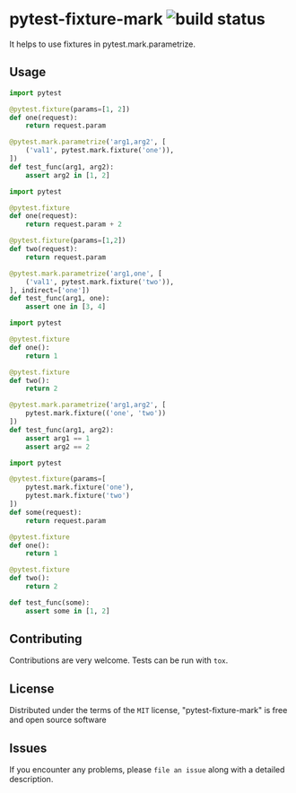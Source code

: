 pytest-fixture-mark ![build status](https://travis-ci.org/TvoroG/pytest-fixture-mark.svg?branch=master)
===================================

It helps to use fixtures in pytest.mark.parametrize.

Usage
-----

```python
import pytest

@pytest.fixture(params=[1, 2])
def one(request):
    return request.param

@pytest.mark.parametrize('arg1,arg2', [
    ('val1', pytest.mark.fixture('one')),
])
def test_func(arg1, arg2):
    assert arg2 in [1, 2]
```

```python
import pytest

@pytest.fixture
def one(request):
    return request.param + 2

@pytest.fixture(params=[1,2])
def two(request):
    return request.param

@pytest.mark.parametrize('arg1,one', [
    ('val1', pytest.mark.fixture('two')),
], indirect=['one'])
def test_func(arg1, one):
    assert one in [3, 4]
```

``` python
import pytest

@pytest.fixture
def one():
    return 1

@pytest.fixture
def two():
    return 2

@pytest.mark.parametrize('arg1,arg2', [
    pytest.mark.fixture(('one', 'two'))
])
def test_func(arg1, arg2):
    assert arg1 == 1
    assert arg2 == 2
```

``` python
import pytest

@pytest.fixture(params=[
    pytest.mark.fixture('one'),
    pytest.mark.fixture('two')
])
def some(request):
    return request.param

@pytest.fixture
def one():
    return 1

@pytest.fixture
def two():
    return 2

def test_func(some):
    assert some in [1, 2]
```

Contributing
------------
Contributions are very welcome. Tests can be run with `tox`.

License
-------

Distributed under the terms of the `MIT` license, "pytest-fixture-mark" is free and open source software


Issues
------

If you encounter any problems, please `file an issue` along with a detailed description.
